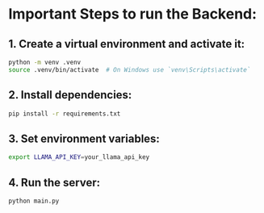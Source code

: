 # Important Steps to run the Backend:

## 1. Create a virtual environment and activate it:
```bash
python -m venv .venv
source .venv/bin/activate  # On Windows use `venv\Scripts\activate`
```

## 2. Install dependencies:
```bash
pip install -r requirements.txt
```

## 3. Set environment variables:
```bash
export LLAMA_API_KEY=your_llama_api_key
```

## 4. Run the server:
```bash
python main.py
```